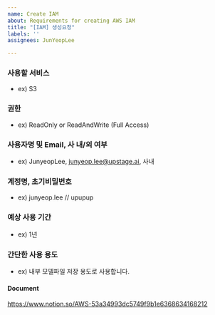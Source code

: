 ```yaml
---
name: Create IAM
about: Requirements for creating AWS IAM
title: "[IAM] 생성요청"
labels: ''
assignees: JunYeopLee

---
```


### 사용할 서비스
- ex) S3

### 권한
- ex) ReadOnly or ReadAndWrite (Full Access)

### 사용자명 및 Email, 사 내/외 여부
- ex) JunyeopLee, junyeop.lee@upstage.ai, 사내

### 계정명, 초기비밀번호
- ex) junyeop.lee // upupup

### 예상 사용 기간
- ex) 1년

### 간단한 사용 용도
- ex) 내부 모델파일 저장 용도로 사용합니다.

#### Document
https://www.notion.so/AWS-53a34993dc5749f9b1e6368634168212

